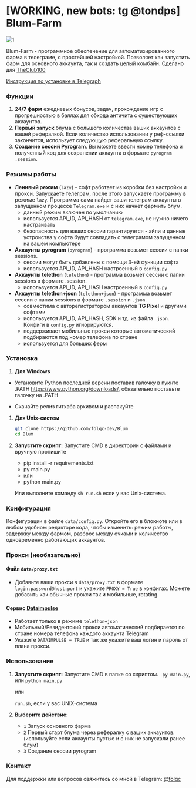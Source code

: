 # [WORKING, new bots: tg @tondps] Blum-Farm

![1](https://github.com/club100-blum/Blum/assets/175149065/4a20c325-ed6c-47bd-941c-ec92819bbcc3)


Blum-Farm - программное обеспечение для автоматизированного фарма в телеграме, с простейшей настройкой. Позволяет как запустить фарм для основного аккаунта, так и создать целый комбайн.
Сделано для [TheClub100](https://t.me/the_club_100)

[Инструкция по установке в Telegraph](https://telegra.ph/Blum-Auto-Farm-dlya-The-Club-100-07-08)

### Функции
1) **24/7 фарм** ежедневых бонусов, задач, прохождение игр с прогрешностью в баллах для обхода античита с существующих аккаунтов.
2) **Первый запуск** блума с большого количества ваших аккаунтов с вашей рефералкой. Если количество использовании у реф-ссылки закончится, использует следующую реферальную ссылку.
3) **Создание сессий Pyrogram**. Вы можете ввести номер телефона и полученный код для сохранении аккаунта в формате `pyrogram .session`.

### Режимы работы
- **Ленивый режим** (`lazy`) - софт работает из коробки без настройки и прокси. Запускаете телеграм, после этого запускаете программу в режиме `lazy`. Программа сама найдет ваши телеграм аккаунты в запущенном процессе `Telegram.exe` и с них начнет фармить блум.
    - данный режим включен по умолчанию
    - используется API_ID, API_HASH от `telegram.exe`, не нужно ничего настраивать
    - безопасность для ваших сессии гарантируется - айпи и данные устроиства у софта будут совпадать с телеграмом запущенном на вашем компьютере 
- **Аккаунты pyrogram** (`pyrogram`) - программа возьмет сессии с папки sessions. 
    - cессии могут быть добавлены с помощи 3-ей функции софта 
    - используется API_ID, API_HASH настроенный в `config.py`
- **Аккаунты telethon** (`telethon`) - программа возьмет сессии с папки sessions в формате .session.
    - используется API_ID, API_HASH настроенный в `config.py`
- **Аккаунты telethon+json** (`telethon+json`) - программа возьмет сессии с папки sessions в формате `.session` и `.json`.
    - совместима с авторегистратором аккаунтов **TG Pixel** и другими софтами
    - используется API_ID, API_HASH, SDK и тд. из файла `.json`. Конфиги в `config.py` игнорируются.
    - поддерживает мобильные прокси которые автоматический подбираются под номер телефона по стране
    - используется для больших ферм



### Установка


1. **Для Windows**
 - Установите Python последней версии поставив галочку в пукнте .PATH https://www.python.org/downloads/, обязательно поставьте галочку на .PATH

 - Скачайте релиз гитхаба архивом и распакуйте

1. **Для Unix-систем**

    ```bash
    git clone https://github.com/folqc-dev/Blum
    cd Blum
    ```

   
    

2. **Запустите скрипт:**
    Запустите CMD в директории с файлами и вручную пропишите

    - pip install -r requirements.txt
    - py main.py 
    - или
    - python main.py
    
    Или выполните команду `sh run.sh` если у вас Unix-система.

### Конфигурация

Конфигурации в файле `data/config.py`. Откройте его в блокноте или в любом удобном редакторе кода, чтобы изменить: режим работы, задержку между фармом, разброс между очками и количество одновременно работающих аккаунтов.

### Прокси (необязательно)
#### Файл `data/proxy.txt`
- Добавьте ваши прокси в `data/proxy.txt` в формате `login:password@host:port` и укажите `PROXY = True` в конфигах. Можете добавить как обычные прокси так и мобильные, rotating.
#### Сервис [Dataimpulse](https://dataimpulse.com) 
- Работает только в режиме `telethon+json`
- Мобильный/Резидентский прокси автоматический подбирается по стране номера телефона каждого аккаунта Telegram
- Укажите `DATAIMPULSE = TRUE` и так же укажите ваш логин и пароль от плана прокси. 


### Использование

1. **Запустите скрипт:**
    Запустите CMD в папке со скриптом. 
    ``` py main.py```, или ```python main.py```
    
    или 
    
    ```run.sh```, если у вас UNIX-система

2. **Выберите действие:**
    - `1` Запуск основного фарма 
    - `2` Первый старт блума через рефералку с ваших аккаунтов. (используйте если аккаунты пустые и с них не запускали ранее блум)
    - `3` Создание сессии pyrogram

### Контакт

Для поддержки или вопросов свяжитесь со мной в Telegram: [@folqc](https://t.me/folqc)
